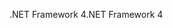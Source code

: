 <span data-ttu-id="270cb-101">.NET Framework 4</span><span class="sxs-lookup"><span data-stu-id="270cb-101">.NET Framework 4</span></span>